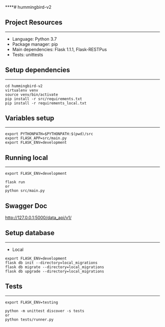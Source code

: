 ****# hummingbird-v2


## Project Resources
___
- Language: Python 3.7
- Package manager: pip
- Main dependencies: Flask 1.1.1, Flask-RESTPus
- Tests: unittests


## Setup dependencies
___
```
cd hummingbird-v2
virtualenv venv
source venv/bin/activate
pip install -r src/requirements.txt
pip install -r requirements_local.txt
```

## Variables setup
___
```
export PYTHONPATH=$PYTHONPATH:$(pwd)/src
export FLASK_APP=src/main.py
export FLASK_ENV=development
```


## Running local
___
```
export FLASK_ENV=development

flask run
or
python src/main.py 
```

## Swagger Doc
http://127.0.0.1:5000/data_api/v1/


## Setup database 
___

- Local
```
export FLASK_ENV=development
flask db init --directory=local_migrations
flask db migrate --directory=local_migrations
flask db upgrade --directory=local_migrations   
```


## Tests
___
```
export FLASK_ENV=testing

python -m unittest discover -s tests
or
python tests/runner.py
```

